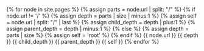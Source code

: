 ---
---

{% for node in site.pages %}
{% assign parts = node.url | split: "/" %}
{% if node.url != '/' %}
{% assign depth = parts | size | minus:1 %}
{% assign self = node.url | split: "/" | last %}
{% assign child_depth = depth | plus:1 %}
{% assign parent_depth = depth | minus:1 %}
{% else %}
{% assign depth = parts | size %}
{% assign self = 'root' %}
{% endif %}
{{ node.url }}
{{ depth }}
{{ child_depth }}
{{ parent_depth }}
{{ self }}
{% endfor %}
